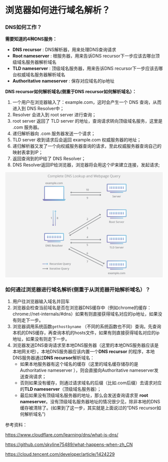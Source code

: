 # 浏览器如何进行域名解析？

### DNS如何工作？

**需要知道的4种DNS服务：**

* **DNS recursor** : DNS解析器，用来处理DNS查询请求
* **Root nameserver** : 根服务器，用来告诉DNS recursor下一步应该去哪台顶级域名服务器解析域名
* **TLD nameserver** : 顶级域名服务器，用来告诉DNS recursor下一步应该去哪台权威域名服务器解析域名
* **Authoritative nameserver** : 保存对应域名的ip地址

**DNS recursor如何解析域名(侧重于DNS recursor如何解析域名）：**

1. 一个用户在浏览器输入了：example.com，这时会产生一个 DNS 查询，从而进入到 DNS Resolver中；
2. Resolver 会进入到 root server 进行查询；
3. root server 返回了 TLD server 的地址，查询请求转向顶级域名服务，这里是 .com 服务器。
4. 递归解析器向 .com 服务器发送一个请求；
5. TLD server 收到请求后会返回 example.com 权威服务器的地址；
6. 递归解析器又发了一个向权威服务器查询的请求，至此权威服务器查询自己的映射表拿到IP；
7. 返回查询到的IP给了 DNS Resolver；
8. DNS Resolver返回IP给浏览器，浏览器将会用这个IP来建立连接，发起请求;

![DNS query diagram](./images/dns_lookup_diagram.webp)

### **如何通过浏览器进行域名解析(侧重于从浏览器开始解析域名）？**

1. 用户往浏览器输入域名并回车
2. 浏览器会检查当前域名是否在浏览器DNS缓存中（例如chrome的缓存：chrome://net-internals/#dns）如果有则直接获得域名对应的ip地址，如果没有则走下一步。
3. 浏览器调用系统函数`gethostbyname` （不同的系统函数也不同）查询。先查询本机的DNS缓存，再查询本机的hosts文件，如果有则直接获得域名对应的ip地址，如果没有则走下一步。
4. 浏览器发送DNS查询请求至本地DNS服务器（这里的本地DNS服务器应该是本地网关吧），本地DNS服务器应该内置一个**DNS recursor** 的程序，本地DNS服务器通过**DNS recursor**解析域名：
   * 如果本地服务器有这个域名的缓存（这里的域名缓存储存的是Authoritative nameserver ），则会直接向Authoritative nameserver发送查询请求；
   * 否则如果没有缓存，则通过请求域名的后缀（比如.com后缀）去请求对应的**TLD nameserver**（顶级域名服务器）；
   * 最后如果没有顶级域名服务器的地址，那么会发送查询请求至 **root nameserver**。没有顶级域名服务器地址的情况很少见，除非本地的DNS缓存被清除了。(如果到了这一步，其实就是上面说过的“DNS recursor如何解析域名”)

参考资料：

<https://www.cloudflare.com/learning/dns/what-is-dns/>

<https://github.com/skyline75489/what-happens-when-zh_CN>

<https://cloud.tencent.com/developer/article/1424229>

